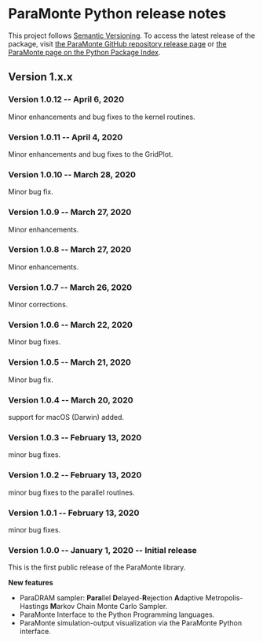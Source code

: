 # ParaMonte Python release notes

This project follows [Semantic Versioning](https://semver.org/). 
To access the latest release of the package, visit [the ParaMonte GitHub repository release page](https://github.com/cdslaborg/paramonte/releases) or [the ParaMonte page on the Python Package Index](https://pypi.org/project/paramonte/).  

## **Version 1.x.x**  

### Version  1.0.12 -- April 6, 2020  

Minor enhancements and bug fixes to the kernel routines.

### Version  1.0.11 -- April 4, 2020  

Minor enhancements and bug fixes to the GridPlot.

### Version  1.0.10 -- March 28, 2020  

Minor bug fix.

### Version  1.0.9 -- March 27, 2020  

Minor enhancements.

### Version  1.0.8 -- March 27, 2020  

Minor enhancements.

### Version  1.0.7 -- March 26, 2020  

Minor corrections.

### Version  1.0.6 -- March 22, 2020  

Minor bug fixes.

### Version  1.0.5 -- March 21, 2020  

Minor bug fix.

### Version  1.0.4 -- March 20, 2020  

support for macOS (Darwin) added.

### Version  1.0.3 -- February 13, 2020  

minor bug fixes.

### Version  1.0.2 -- February 13, 2020  

minor bug fixes to the parallel routines.

### Version  1.0.1 -- February 13, 2020  

minor bug fixes.

### Version  1.0.0 -- January 1, 2020 -- Initial release  

This is the first public release of the ParaMonte library.  

**New features**  
-   ParaDRAM sampler: **Para**llel **D**elayed-**R**ejection **A**daptive Metropolis-Hastings **M**arkov Chain Monte Carlo Sampler.  
-   ParaMonte Interface to the Python Programming languages.  
-   ParaMonte simulation-output visualization via the ParaMonte Python interface.  
